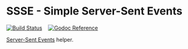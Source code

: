 # SSSE - Simple Server-Sent Events

[![Build Status](https://travis-ci.org/tsileo/ssse.svg?branch=master)](https://travis-ci.org/tsileo/ssse)
&nbsp; &nbsp;[![Godoc Reference](https://godoc.org/a4.io/ssse?status.svg)](https://godoc.org/a4.io/ssse)

[Server-Sent Events](https://developer.mozilla.org/en-US/docs/Web/API/Server-sent_events) helper.

